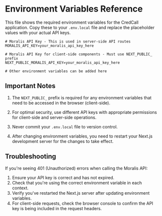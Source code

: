 # Environment Variables Reference

This file shows the required environment variables for the CredCall application.
Copy these to your `.env.local` file and replace the placeholder values with your actual API keys.

```
# Moralis API Key - This is used in server-side API routes
MORALIS_API_KEY=your_moralis_api_key_here

# Moralis API Key for client-side components - Must use NEXT_PUBLIC_ prefix
NEXT_PUBLIC_MORALIS_API_KEY=your_moralis_api_key_here

# Other environment variables can be added here
```

## Important Notes

1. The `NEXT_PUBLIC_` prefix is required for any environment variables that need to be accessed in the browser (client-side).

2. For optimal security, use different API keys with appropriate permissions for client-side and server-side operations.

3. Never commit your `.env.local` file to version control.

4. After changing environment variables, you need to restart your Next.js development server for the changes to take effect.

## Troubleshooting

If you're seeing 401 (Unauthorized) errors when calling the Moralis API:

1. Ensure your API key is correct and has not expired.
2. Check that you're using the correct environment variable in each context.
3. Verify you've restarted the Next.js server after updating environment variables.
4. For client-side requests, check the browser console to confirm the API key is being included in the request headers. 
